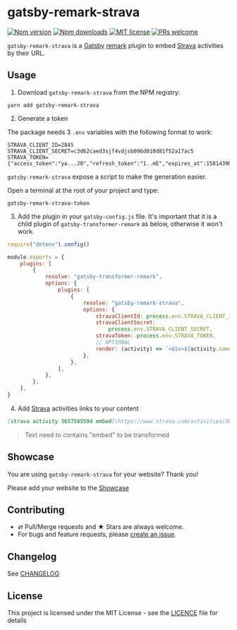 # gatsby-remark-strava

[![Npm version][badge-npm]][npm]
[![Npm downloads][badge-npm-dl]][npm]
[![MIT license][badge-licence]](./licence.md)
[![PRs welcome][badge-prs-welcome]](#contributing)

`gatsby-remark-strava` is a [Gatsby](https://www.gatsbyjs.org/) [remark](https://remark.js.org/) plugin to embed [Strava](https://www.strava.com/) activities by their URL.

## Usage

1. Download `gatsby-remark-strava` from the NPM registry:

```shell
yarn add gatsby-remark-strava
```

2. Generate a token

The package needs 3 `.env` variables with the following format to work:

```dotenv
STRAVA_CLIENT_ID=2845
STRAVA_CLIENT_SECRET=c3d62caed3sjf4vdjsb096d010d81f52a17ac5
STRAVA_TOKEN={"access_token":"ya...J0","refresh_token":"1..mE","expires_at":1581439030,"expires_in":21600}
```

`gatsby-remark-strava` expose a script to make the generation easier.

Open a terminal at the root of your project and type:

```shell
gatsby-remark-strava-token
```

3. Add the plugin in your `gatsby-config.js` file. It's important that it is a child plugin of `gatsby-transformer-remark` as below, otherwise it won't work.

```js
require("dotenv").config()

module.exports = {
    plugins: [
        {
            resolve: "gatsby-transformer-remark",
            options: {
                plugins: [
                    {
                        resolve: "gatsby-remark-strava",
                        options: {
                            stravaClientId: process.env.STRAVA_CLIENT_ID,
                            stravaClientSecret:
                                process.env.STRAVA_CLIENT_SECRET,
                            stravaToken: process.env.STRAVA_TOKEN,
                            // OPTIONAL
                            render: (activity) => `<div>${activity.name}</div>`,
                        },
                    },
                ],
            },
        },
    ],
}
```

4. Add [Strava](https://www.strava.com/) activities links to your content

```md
[strava activity 3657585594 embed](https://www.strava.com/activities/3657585594)
```

> Text need to contains "embed" to be transformed

## Showcase

You are using `gatsby-remark-strava` for your website? Thank you!

Please add your website to the [Showcase](./showcase.yml)

## Contributing

-   ⇄ Pull/Merge requests and ★ Stars are always welcome.
-   For bugs and feature requests, please [create an issue][github-issue].

## Changelog

See [CHANGELOG](./CHANGELOG.md)

## License

This project is licensed under the MIT License - see the
[LICENCE](./LICENCE.md) file for details

[badge-npm]: https://img.shields.io/npm/v/gatsby-remark-strava.svg?style=flat-square
[badge-npm-dl]: https://img.shields.io/npm/dt/gatsby-remark-strava.svg?style=flat-square
[badge-licence]: https://img.shields.io/badge/license-MIT-blue.svg?style=flat-square
[badge-prs-welcome]: https://img.shields.io/badge/PRs-welcome-brightgreen.svg?style=flat-square
[npm]: https://www.npmjs.org/package/gatsby-remark-strava
[github-issue]: https://github.com/cedricdelpoux/gatsby-remark-strava/issues/new
